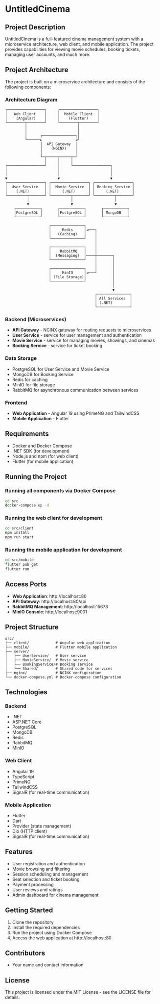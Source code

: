 # UntitledCinema

## Project Description
UntitledCinema is a full-featured cinema management system with a microservice architecture, web client, and mobile application. The project provides capabilities for viewing movie schedules, booking tickets, managing user accounts, and much more.

## Project Architecture
The project is built on a microservice architecture and consists of the following components:

### Architecture Diagram
```
┌─────────────────┐     ┌─────────────────┐
│   Web Client    │     │  Mobile Client  │
│    (Angular)    │     │    (Flutter)    │
└────────┬────────┘     └────────┬────────┘
         │                       │
         │                       │
         │      ┌───────────────┐│
         └──────►               ◄┘
                │  API Gateway  │
                │    (NGINX)    │
                │               │
                └─┬─────┬─────┬─┘
                  │     │     │
┌─────────────────┘     │     └─────────────────┐
│                       │                       │
│                       │                       │
▼                       ▼                       ▼
┌─────────────────┐ ┌─────────────────┐ ┌─────────────────┐
│  User Service   │ │  Movie Service  │ │ Booking Service │
│    (.NET)       │ │     (.NET)      │ │     (.NET)      │
└─────────┬───────┘ └─────────┬───────┘ └─────────┬───────┘
          │                   │                   │
          ▼                   ▼                   ▼
    ┌───────────┐       ┌───────────┐       ┌───────────┐
    │PostgreSQL │       │PostgreSQL │       │ MongoDB   │
    └───────────┘       └───────────┘       └───────────┘
          
                    ┌───────────────┐
                    │     Redis     │◄───┐
                    │   (Caching)   │    │
                    └───────────────┘    │
                                         │
                    ┌───────────────┐    │
                    │    RabbitMQ   │    │
                    │  (Messaging)  │────┼───────┐
                    └───────────────┘    │       │
                                         │       │
                    ┌───────────────┐    │       │
                    │     MinIO     │◄───┘       │
                    │ (File Storage)│            │
                    └───────────────┘            │
                                                 │
                                                 ▼
                                         ┌───────────────┐
                                         │ All Services  │
                                         │ (.NET)        │
                                         └───────────────┘
```

### Backend (Microservices)
- **API Gateway** - NGINX gateway for routing requests to microservices
- **User Service** - service for user management and authentication
- **Movie Service** - service for managing movies, showings, and cinemas
- **Booking Service** - service for ticket booking

### Data Storage
- PostgreSQL for User Service and Movie Service
- MongoDB for Booking Service
- Redis for caching
- MinIO for file storage
- RabbitMQ for asynchronous communication between services

### Frontend
- **Web Application** - Angular 19 using PrimeNG and TailwindCSS
- **Mobile Application** - Flutter

## Requirements
- Docker and Docker Compose
- .NET SDK (for development)
- Node.js and npm (for web client)
- Flutter (for mobile application)

## Running the Project

### Running all components via Docker Compose
```bash
cd src
docker-compose up -d
```

### Running the web client for development
```bash
cd src/client
npm install
npm run start
```

### Running the mobile application for development
```bash
cd src/mobile
flutter pub get
flutter run
```

## Access Ports
- **Web Application**: http://localhost:80
- **API Gateway**: http://localhost:80/api
- **RabbitMQ Management**: http://localhost:15673
- **MinIO Console**: http://localhost:9001

## Project Structure
```
src/
├── client/            # Angular web application
├── mobile/            # Flutter mobile application
├── server/
│   ├── UserService/   # User service
│   ├── MovieService/  # Movie service
│   ├── BookingService/# Booking service
│   └── Shared/        # Shared code for services
├── nginx/             # NGINX configuration
└── docker-compose.yml # Docker-compose configuration
```

## Technologies

### Backend
- .NET
- ASP.NET Core
- PostgreSQL
- MongoDB
- Redis
- RabbitMQ
- MinIO

### Web Client
- Angular 19
- TypeScript
- PrimeNG
- TailwindCSS
- SignalR (for real-time communication)

### Mobile Application
- Flutter
- Dart
- Provider (state management)
- Dio (HTTP client)
- SignalR (for real-time communication)

## Features
- User registration and authentication
- Movie browsing and filtering
- Session scheduling and management
- Seat selection and ticket booking
- Payment processing
- User reviews and ratings
- Admin dashboard for cinema management

## Getting Started
1. Clone the repository
2. Install the required dependencies
3. Run the project using Docker Compose
4. Access the web application at http://localhost:80

## Contributors
- Your name and contact information

## License
This project is licensed under the MIT License - see the LICENSE file for details.